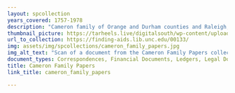 ```yaml
---
layout: spcollection
years_covered: 1757-1978
description: "Cameron family of Orange and Durham counties and Raleigh, N.C. Among antebellum North Carolina's largest landholders and slave holders, the Camerons also owned substantial plantations in Alabama and Mississippi. Prominent family members included Richard Bennehan (1743-1825), merchant; Duncan Cameron (1777-1853), lawyer, judge, banker, and legislator; and Paul C. Cameron (1808-1891), planter, agricultural reformer, and railroad builder. The bulk of the collection consists of correspondence, financial and legal documents, and account books. In addition, there are speeches, writings, printed material, pictures, and miscellaneous other types of personal papers. Included is extensive information about Richard Bennehan's store at Stagville, N.C., and the Stagville and Fairntosh plantations, including crop and slave records. Family correspondence details the familial relationships and social behavior of a wealthy planter family, particularly the women. In addition to documentation about Duncan Cameron's legal career, there is also information about the State Bank of North Carolina and the banking industry, the education of the Cameron children at various schools, the development of the University of North Carolina, the state militia, the Episcopal Church, railroads, and state government."
thumbnail_picture: https://tarheels.live/digitalsouth/wp-content/uploads/sites/2464/2022/01/Folder_12_1772_Scan_5.jpg
url_to_collection: https://finding-aids.lib.unc.edu/00133/
img: assets/img/spcollections/cameron_family_papers.jpg
img_alt_text: "Scan of a document from the Cameron Family Papers collection" 
document_types: Correspondences, Financial Documents, Ledgers, Legal Documents, Pictures
title: Cameron Family Papers
link_title: cameron_family_papers

---
```

